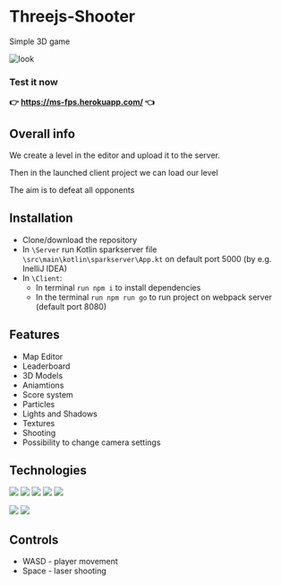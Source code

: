 # Threejs-Shooter
Simple 3D game

![look](https://user-images.githubusercontent.com/49323088/173390301-d62e3edc-b686-4c34-b8d3-5f978044a626.png)


### Test it now 
**👉 https://ms-fps.herokuapp.com/ 👈**


##  Overall info

We create a level in the editor and upload it to the server.

Then in the launched client project we can load our level

The aim is to defeat all opponents

## Installation

 - Clone/download the repository
 - In `\Server` run Kotlin sparkserver file `\src\main\kotlin\sparkserver\App.kt` on default port 5000 (by e.g. InelliJ IDEA)
 - In `\Client`:
   - In terminal `run npm i` to install dependencies
   - In the terminal `run npm run go` to run project on webpack server (default port 8080)
    

## Features

- Map Editor
- Leaderboard
- 3D Models
- Aniamtions
- Score system
- Particles
- Lights and Shadows
- Textures
- Shooting
- Possibility to change camera settings

## Technologies

<p>
 <img src="https://img.shields.io/badge/Three.js-000000?logo=Three.js&logoColor=white&style=for-the-badge" /> 
 <img src="https://img.shields.io/badge/JavaScript-F7DF1E?logo=JavaScript&logoColor=black&style=for-the-badge" /> 
 <img src="https://img.shields.io/badge/HTML5-E34F26?logo=HTML5&logoColor=white&style=for-the-badge" /> 
 <img src="https://img.shields.io/badge/CSS3-1572B6?logo=CSS3&logoColor=white&style=for-the-badge" /> 
 <img src="https://img.shields.io/badge/Webpack-8DD6F9?logo=Webpack&logoColor=black&style=for-the-badge" /> 
</p>
<p>
 <img src="https://img.shields.io/badge/Kotlin-7F52FF?logo=Kotlin&logoColor=white&style=for-the-badge" /> 
 <img src="https://img.shields.io/badge/PostgreSQL-4169E1?logo=PostgreSQL&logoColor=white&style=for-the-badge" />
</p>


## Controls

- WASD - player movement
- Space - laser shooting

